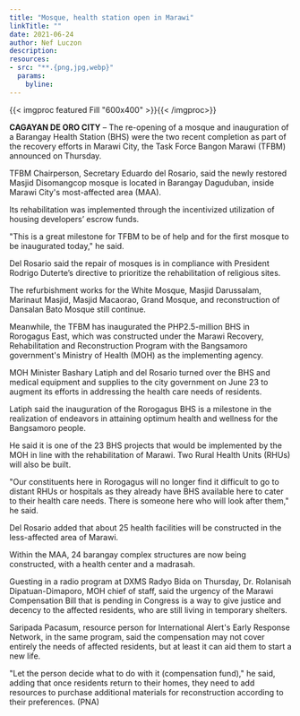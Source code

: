 ```yaml
---
title: "Mosque, health station open in Marawi"
linkTitle: ""
date: 2021-06-24
author: Nef Luczon
description:
resources:
- src: "**.{png,jpg,webp}"
  params:
    byline: 
---
```

{{< imgproc featured Fill "600x400" >}}{{< /imgproc>}}

**CAGAYAN DE ORO CITY** –  The re-opening of a mosque and inauguration of a Barangay Health Station (BHS) were the two recent completion as part of the recovery efforts in Marawi City, the Task Force Bangon Marawi (TFBM) announced on Thursday.

TFBM Chairperson, Secretary Eduardo del Rosario, said the newly restored Masjid Disomangcop mosque is located in Barangay Daguduban, inside Marawi City's most-affected area (MAA).

Its rehabilitation was implemented through the incentivized utilization of housing developers’ escrow funds.

"This is a great milestone for TFBM to be of help and for the first mosque to be inaugurated today," he said.

Del Rosario said the repair of mosques is in compliance with President Rodrigo Duterte’s directive to prioritize the rehabilitation of religious sites.

The refurbishment works for the White Mosque, Masjid Darussalam, Marinaut Masjid, Masjid Macaorao, Grand Mosque, and reconstruction of Dansalan Bato Mosque still continue.

Meanwhile, the TFBM has inaugurated the PHP2.5-million BHS in Rorogagus East, which was constructed under the Marawi Recovery, Rehabilitation and Reconstruction Program with the Bangsamoro government's Ministry of Health (MOH) as the implementing agency.

MOH Minister Bashary Latiph and del Rosario turned over the BHS and medical equipment and supplies to the city government on June 23 to augment its efforts in addressing the health care needs of residents.

Latiph said the inauguration of the Rorogagus BHS is a milestone in the realization of endeavors in attaining optimum health and wellness for the Bangsamoro people.

He said it is one of the 23 BHS projects that would be implemented by the MOH in line with the rehabilitation of Marawi. Two Rural Health Units (RHUs) will also be built.

"Our constituents here in Rorogagus will no longer find it difficult to go to distant RHUs or hospitals as they already have BHS available here to cater to their health care needs. There is someone here who will look after them," he said.

Del Rosario added that about 25 health facilities will be constructed in the less-affected area of Marawi.

Within the MAA, 24 barangay complex structures are now being constructed, with a health center and a madrasah.

Guesting in a radio program at DXMS Radyo Bida on Thursday, Dr. Rolanisah Dipatuan-Dimaporo, MOH chief of staff, said the urgency of the Marawi Compensation Bill that is pending in Congress is a way to give justice and decency to the affected residents, who are still living in temporary shelters.

Saripada Pacasum, resource person for International Alert's Early Response Network, in the same program, said the compensation may not cover entirely the needs of affected residents, but at least it can aid them to start a new life.

"Let the person decide what to do with it (compensation fund)," he said, adding that once residents return to their homes, they need to add resources to purchase additional materials for reconstruction according to their preferences. (PNA)